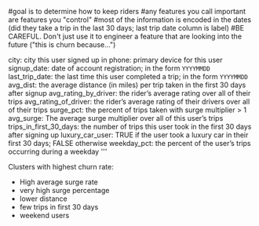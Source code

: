#goal is to determine how to keep riders
#any features you call important are features you "control"
#most of the information is encoded in the dates (did they take a trip in the last 30 days; last trip date column is label)
#BE CAREFUL. Don't just use it to engineer a feature that are looking into the future ("this is churn because...")

city: city this user signed up in
phone: primary device for this user
signup_date: date of account registration; in the form `YYYYMMDD`
last_trip_date: the last time this user completed a trip; in the form `YYYYMMDD`
avg_dist: the average distance (in miles) per trip taken in the first 30 days after signup
avg_rating_by_driver: the rider’s average rating over all of their trips
avg_rating_of_driver: the rider’s average rating of their drivers over all of their trips
surge_pct: the percent of trips taken with surge multiplier > 1
avg_surge: The average surge multiplier over all of this user’s trips
trips_in_first_30_days: the number of trips this user took in the first 30 days after signing up
luxury_car_user: TRUE if the user took a luxury car in their first 30 days; FALSE otherwise
weekday_pct: the percent of the user’s trips occurring during a weekday
'''

Clusters with highest churn rate:
 - High average surge rate
 - very high surge percentage
 - lower distance
 - few trips in first 30 days
 - weekend users
 

